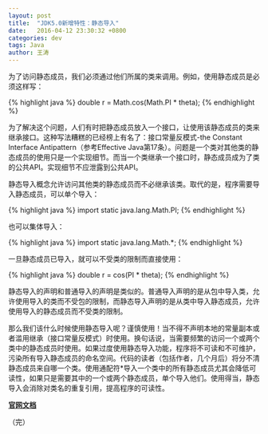 ```yaml
---
layout: post
title:  "JDK5.0新增特性：静态导入"
date:   2016-04-12 23:30:32 +0800
categories: dev
tags: Java
author: 王涛
---
```


为了访问静态成员，我们必须通过他们所属的类来调用。例如，使用静态成员是必须这样写：

{% highlight java %}
double r = Math.cos(Math.PI * theta);
{% endhighlight %}

为了解决这个问题，人们有时把静态成员放入一个接口，让使用该静态成员的类来继承接口。这种写法糟糕的已经榜上有名了：接口常量反模式-the Constant Interface Antipattern（参考Effective Java第17条）。问题是一个类对其他类的静态成员的使用只是一个实现细节。而当一个类继承一个接口时，静态成员成为了类的公共API。实现细节不应泄露到公共API。

静态导入概念允许访问其他类的静态成员而不必继承该类。取代的是，程序需要导入静态成员，可以单个导入：

{% highlight java %}
import static java.lang.Math.PI;
{% endhighlight %}

也可以集体导入：

{% highlight java %}
import static java.lang.Math.*;
{% endhighlight %}

一旦静态成员已导入，就可以不受类的限制而直接使用：

{% highlight java %}
double r = cos(PI * theta);
{% endhighlight %}

静态导入的声明和普通导入的声明是类似的。普通导入声明的是从包中导入类，允许使用导入的类而不受包的限制，而静态导入声明的是从类中导入静态成员，允许使用导入的静态成员而不受类的限制。

那么我们该什么时候使用静态导入呢？谨慎使用！当不得不声明本地的常量副本或者滥用继承（接口常量反模式）时使用。换句话说，当需要频繁的访问一个或两个类中的静态成员时使用。如果过度使用静态导入功能，程序将不可读和不可维护，污染所有导入静态成员的命名空间。代码的读者（包括作者，几个月后）将分不清静态成员来自哪一个类。使用通配符*导入一个类中的所有静态成员尤其会降低可读性，如果只是需要其中的一个或两个静态成员，单个导入他们。使用得当，静态导入会消除对类名的重复引用，提高程序的可读性。

**[官网文档](http://docs.oracle.com/javase/1.5.0/docs/guide/language/static-import.html)**

（完）